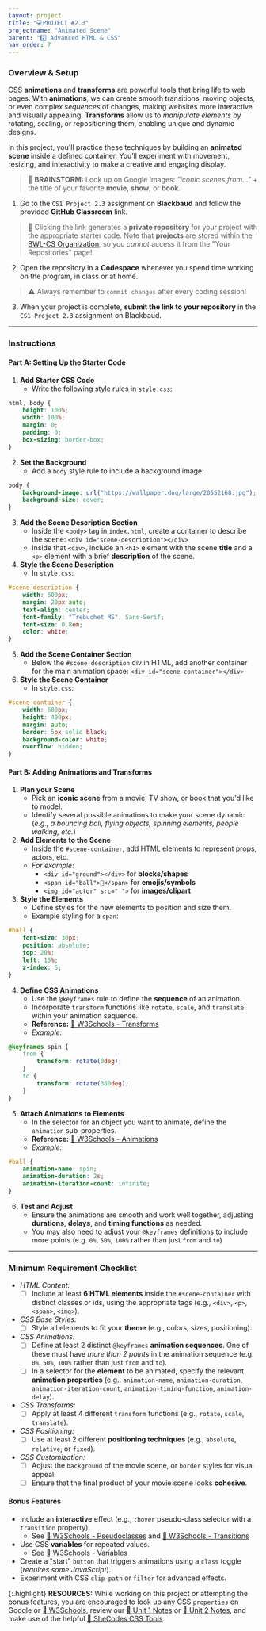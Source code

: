 ```yaml
---
layout: project
title: "💻PROJECT #2.3"
projectname: "Animated Scene"
parent: "2️⃣ Advanced HTML & CSS"
nav_order: 7
---
```



### Overview & Setup

CSS **animations** and **transforms** are powerful tools that bring life to web pages. With **animations**, we can create smooth transitions, moving objects, or even complex _sequences_ of changes, making websites more interactive and visually appealing. **Transforms** allow us to _manipulate elements_ by rotating, scaling, or repositioning them, enabling unique and dynamic designs.

In this project, you'll practice these techniques by building an **animated scene** inside a defined container. You’ll experiment with movement, resizing, and interactivity to make a creative and engaging display. 

> 🧠 **BRAINSTORM:** Look up on Google Images: _"iconic scenes from..."_ + the title of your favorite **movie**, **show**, or **book**. 

<div class="setup" markdown="block">

1. Go to the `CS1 Project 2.3` assignment on **Blackbaud** and follow the provided **GitHub Classroom** link.
  > 📁 Clicking the link generates a **private repository** for your project with the appropriate starter code. Note that **projects** are stored within the [BWL-CS Organization](https://github.com/BWL-CS), so you _cannot_ access it from the "Your Repositories" page!
2. Open the repository in a **Codespace** whenever you spend time working on the program, in class or at home. 
  > ⚠️ Always remember to `commit changes` after every coding session!
3. When your project is complete, **submit the link to your repository** in the `CS1 Project 2.3` assignment on Blackbaud.

</div>

--- 

### Instructions

#### Part A: Setting Up the Starter Code

<div class="task" markdown="block">
  
1. **Add Starter CSS Code**
    * Write the following style rules in `style.css`:
```css
html, body {
    height: 100%;
    width: 100%;
    margin: 0;
    padding: 0;
    box-sizing: border-box;
}
```
2. **Set the Background**
    * Add a `body` style rule to include a background image:
```css
body {
    background-image: url("https://wallpaper.dog/large/20552168.jpg");
    background-size: cover;
}
```
3. **Add the Scene Description Section**
    * Inside the `<body>` tag in `index.html`, create a container to describe the scene: `<div id="scene-description"></div>`
    * Inside that `<div>`, include an `<h1>` element with the scene **title** and a `<p>` element with a brief **description** of the scene. 
4. **Style the Scene Description**
    * In `style.css`:
```css
#scene-description {
    width: 600px;
    margin: 20px auto;
    text-align: center;
    font-family: "Trebuchet MS", Sans-Serif;
    font-size: 0.8em;
    color: white;
}
```
5. **Add the Scene Container Section**
    * Below the `#scene-description` div in HTML, add another container for the main animation space: `<div id="scene-container"></div>`
6. **Style the Scene Container**
    * In `style.css`:
```css
#scene-container {
    width: 600px;
    height: 400px;
    margin: auto;
    border: 5px solid black;
    background-color: white;
    overflow: hidden;
}
```

</div>

#### Part B: Adding Animations and Transforms

<div class="task" markdown="block">

1. **Plan your Scene**
    * Pick an **iconic scene** from a movie, TV show, or book that you'd like to model.
    * Identify several possible animations to make your scene dynamic (_e.g., a bouncing ball, flying objects, spinning elements, people walking, etc._)
2. **Add Elements to the Scene**
    * Inside the `#scene-container`, add HTML elements to represent props, actors, etc.
    * _For example:_
        * `<div id="ground"></div>` for **blocks/shapes**
        * `<span id="ball">🏈</span>` for **emojis/symbols**
        * `<img id="actor" src=" ">` for **images/clipart**
3. **Style the Elements**
    * Define styles for the new elements to position and size them.
    * Example styling for a `span`: 
```css
#ball {
    font-size: 30px;
    position: absolute;
    top: 20%;
    left: 15%;
    z-index: 5;
}
```
4. **Define CSS Animations**
    * Use the `@keyframes` rule to define the **sequence** of an animation.
    * Incorporate `transform` functions like `rotate`, `scale`, and `translate` within your animation sequence.
    * **Reference:** [📖 W3Schools - Transforms](https://www.w3schools.com/css/css3_2dtransforms.asp)
    * _Example:_
```css
@keyframes spin {
    from {
        transform: rotate(0deg);
    }
    to {
        transform: rotate(360deg);
    }
}
```
5. **Attach Animations to Elements**
    * In the selector for an object you want to animate, define the `animation` sub-properties.
    * **Reference:** [📖 W3Schools - Animations](https://www.w3schools.com/css/css3_animations.asp)
    * _Example:_
```css
#ball {
    animation-name: spin;
    animation-duration: 2s;
    animation-iteration-count: infinite;
}
```
6. **Test and Adjust**
    * Ensure the animations are smooth and work well together, adjusting **durations**, **delays**, and **timing functions** as needed.
    * You may also need to adjust your `@keyframes` definitions to include more points (e.g. `0%`, `50%`, `100%` rather than just `from` and `to`)

</div> 

--- 

### Minimum Requirement Checklist

- _HTML Content:_
  - [ ] Include at least **6 HTML elements** inside the `#scene-container` with distinct classes or ids, using the appropriate tags (e.g., `<div>`, `<p>`, `<span>`, `<img>`).
- _CSS Base Styles:_
  - [ ] Style all elements to fit your **theme** (e.g., colors, sizes, positioning).
- _CSS Animations:_
  - [ ] Define at least 2 distinct `@keyframes` **animation sequences**. One of these must have _more than 2 points_ in the animation sequence (e.g. `0%`, `50%`, `100%` rather than just `from` and `to`).
  - [ ] In a selector for the **element** to be animated, specify the relevant **animation** **properties** (e.g., `animation-name`, `animation-duration`, `animation-iteration-count`, `animation-timing-function`, `animation-delay`).
- _CSS Transforms:_
  - [ ] Apply at least 4 different `transform` functions (e.g., `rotate`, `scale`, `translate`).
- _CSS Positioning:_
  - [ ] Use at least 2 different **positioning techniques** (e.g., `absolute`, `relative`, or `fixed`).
- _CSS Customization:_
  - [ ] Adjust the `background` of the movie scene, or `border` styles for visual appeal.
  - [ ] Ensure that the final product of your movie scene looks **cohesive**.

#### Bonus Features
- Include an **interactive** effect (e.g., `:hover` pseudo-class selector with a `transition` property).
  - See [📖 W3Schools - Pseudoclasses](https://www.w3schools.com/css/css_pseudo_classes.asp) and [📖 W3Schools - Transitions](https://www.w3schools.com/css/css3_transitions.asp)
- Use CSS **variables** for repeated values.
  - See [📖 W3Schools - Variables](https://www.w3schools.com/css/css3_variables.asp) 
- Create a "start" `button` that triggers animations using a `class` toggle (_requires some JavaScript_).
- Experiment with CSS `clip-path` or `filter` for advanced effects.

{:.highlight}
**RESOURCES:** While working on this project or attempting the bonus features, you are encouraged to look up any CSS `properties` on Google or [📖 W3Schools](https://www.w3schools.com/css/), review our [📓 Unit 1 Notes](https://coderina.dev/webdocs/unit01) or [📓 Unit 2 Notes](https://coderina.dev/webdocs/unit02), and make use of the helpful [🎨 SheCodes CSS Tools](https://generators.shecodes.io/). 



